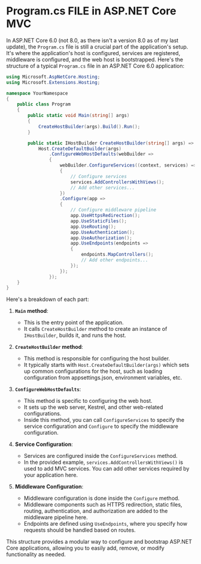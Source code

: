 # Program.cs FILE in ASP.NET Core MVC

In ASP.NET Core 6.0 (not 8.0, as there isn't a version 8.0 as of my last update), the `Program.cs` file is still a crucial part of the application's setup. It's where the application's host is configured, services are registered, middleware is configured, and the web host is bootstrapped. Here's the structure of a typical `Program.cs` file in an ASP.NET Core 6.0 application:

```csharp
using Microsoft.AspNetCore.Hosting;
using Microsoft.Extensions.Hosting;

namespace YourNamespace
{
    public class Program
    {
        public static void Main(string[] args)
        {
            CreateHostBuilder(args).Build().Run();
        }

        public static IHostBuilder CreateHostBuilder(string[] args) =>
            Host.CreateDefaultBuilder(args)
                .ConfigureWebHostDefaults(webBuilder =>
                {
                    webBuilder.ConfigureServices((context, services) =>
                    {
                        // Configure services
                        services.AddControllersWithViews();
                        // Add other services...
                    })
                    .Configure(app =>
                    {
                        // Configure middleware pipeline
                        app.UseHttpsRedirection();
                        app.UseStaticFiles();
                        app.UseRouting();
                        app.UseAuthentication();
                        app.UseAuthorization();
                        app.UseEndpoints(endpoints =>
                        {
                            endpoints.MapControllers();
                            // Add other endpoints...
                        });
                    });
                });
    }
}
```

Here's a breakdown of each part:

1. **`Main` method**:
   - This is the entry point of the application.
   - It calls `CreateHostBuilder` method to create an instance of `IHostBuilder`, builds it, and runs the host.

2. **`CreateHostBuilder` method**:
   - This method is responsible for configuring the host builder.
   - It typically starts with `Host.CreateDefaultBuilder(args)` which sets up common configurations for the host, such as loading configuration from appsettings.json, environment variables, etc.

3. **`ConfigureWebHostDefaults`**:
   - This method is specific to configuring the web host.
   - It sets up the web server, Kestrel, and other web-related configurations.
   - Inside this method, you can call `ConfigureServices` to specify the service configuration and `Configure` to specify the middleware configuration.

4. **Service Configuration**:
   - Services are configured inside the `ConfigureServices` method.
   - In the provided example, `services.AddControllersWithViews()` is used to add MVC services. You can add other services required by your application here.

5. **Middleware Configuration**:
   - Middleware configuration is done inside the `Configure` method.
   - Middleware components such as HTTPS redirection, static files, routing, authentication, and authorization are added to the middleware pipeline here.
   - Endpoints are defined using `UseEndpoints`, where you specify how requests should be handled based on routes.

This structure provides a modular way to configure and bootstrap ASP.NET Core applications, allowing you to easily add, remove, or modify functionality as needed.